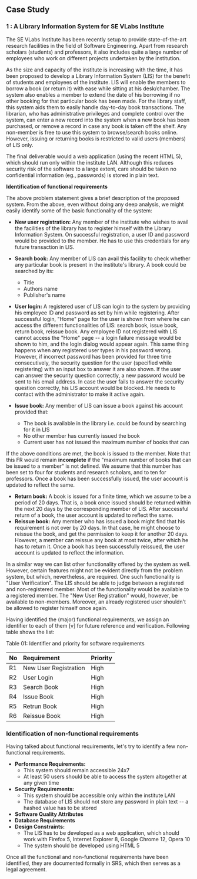 ## Case Study

###  1 : A Library Information System for SE VLabs Institute

The SE VLabs Institute has been recently setup to provide state-of-the-art research facilities in the field of Software Engineering. Apart from research scholars (students) and professors, it also includes quite a large number of employees who work on different projects undertaken by the institution.

As the size and capacity of the institute is increasing with the time, it has been proposed to develop a Library Information System (LIS) for the benefit of students and employees of the institute. LIS will enable the members to borrow a book (or return it) with ease while sitting at his desk/chamber. The system also enables a member to extend the date of his borrowing if no other booking for that particular book has been made. For the library staff, this system aids them to easily handle day-to-day book transactions. The librarian, who has administrative privileges and complete control over the system, can enter a new record into the system when a new book has been purchased, or remove a record in case any book is taken off the shelf. Any non-member is free to use this system to browse/search books online. However, issuing or returning books is restricted to valid users (members) of LIS only.

The final deliverable would a web application (using the recent HTML 5), which should run only within the institute LAN. Although this reduces security risk of the software to a large extent, care should be taken no confidential information (eg., passwords) is stored in plain text.

**Identification of functional requirements**

The above problem statement gives a brief description of the proposed system. From the above, even without doing any deep analysis, we might easily identify some of the basic functionality of the system:

- **New user registration:** Any member of the institute who wishes to avail the facilities of the library has to register himself with the Library Information System. On successful registration, a user ID and password would be provided to the member. He has to use this credentials for any future transaction in LIS.

- **Search book:** Any member of LIS can avail this facility to check whether any particular book is present in the institute's library. A book could be searched by its:
  - Title
  - Authors name
  - Publisher's name

- **User login:** A registered user of LIS can login to the system by providing his employee ID and password as set by him while registering. After successful login, "Home" page for the user is shown from where he can access the different functionalities of LIS: search book, issue book, return book, reissue book. Any employee ID not registered with LIS cannot access the "Home" page -- a login failure message would be shown to him, and the login dialog would appear again. This same thing happens when any registered user types in his password wrong. However, if incorrect password has been provided for three time consecutively, the security question for the user (specified while registering) with an input box to answer it are also shown. If the user can answer the security question correctly, a new password would be sent to his email address. In case the user fails to answer the security question correctly, his LIS account would be blocked. He needs to contact with the administrator to make it active again.

- **Issue book:** Any member of LIS can issue a book against his account provided that:
  - The book is available in the library i.e. could be found by searching for it in LIS
  - No other member has currently issued the book
  - Current user has not issued the maximum number of books that can

If the above conditions are met, the book is issued to the member.
Note that this FR would remain **incomplete** if the "maximum number of books that can be issued to a member" is not defined. We assume that this number has been set to four for students and research scholars, and to ten for professors.
Once a book has been successfully issued, the user account is updated to reflect the same.
- **Return book:** A book is issued for a finite time, which we assume to be a period of 20 days. That is, a book once issued should be returned within the next 20 days by the corresponding member of LIS. After successful return of a book, the user account is updated to reflect the same.
- **Reissue book:** Any member who has issued a book might find that his requirement is not over by 20 days. In that case, he might choose to reissue the book, and get the permission to keep it for another 20 days. However, a member can reissue any book at most twice, after which he has to return it. Once a book has been successfully reissued, the user account is updated to reflect the information.

In a similar way we can list other functionality offered by the system as well. However, certain features might not be evident directly from the problem system, but which, nevertheless, are required. One such functionality is "User Verification". The LIS should be able to judge between a registered and non-registered member. Most of the functionality would be available to a registered member. The "New User Registration" would, however, be available to non-members. Moreover, an already registered user shouldn't be allowed to register himself once again.

Having identified the (major) functional requirements, we assign an identifier to each of them [v] for future reference and verification. Following table shows the list:

Table 01: Identifier and priority for software requirements

No | Requirement | Priority 
:--|:--|:--|
R1 | New User Registration | High|
R2 | User Login | High|
R3 | Search Book | High|
R4 | Issue Book | High|
R5 | Retrun Book | High|
R6 | Reissue Book | High|



### Identification of non-functional requirements

Having talked about functional requirements, let's try to identify a few non-functional requirements.

- **Performance Requirements:**
  - This system should remain accessible 24x7
  - At least 50 users should be able to access the system altogether at any given time
- **Security Requirements:**
  - This system should be accessible only within the institute LAN
  - The database of LIS should not store any password in plain text -- a hashed value has to be stored
- **Software Quality Attributes**
- **Database Requirements**
- **Design Constraints:**
  - The LIS has to be developed as a web application, which should work with Firefox 5, Internet Explorer 8, Google Chrome 12, Opera 10
  - The system should be developed using HTML 5

Once all the functional and non-functional requirements have been identified, they are documented formally in SRS, which then serves as a legal agreement.
